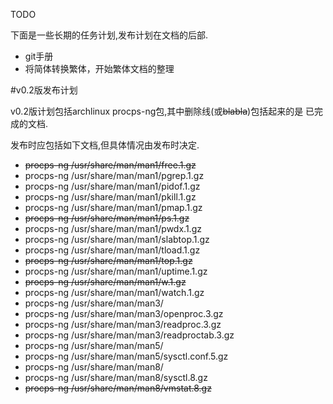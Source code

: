 TODO

下面是一些长期的任务计划,发布计划在文档的后部.

* git手册
* 将简体转换繁体，开始繁体文档的整理

#v0.2版发布计划

v0.2版计划包括archlinux procps-ng包,其中删除线(或~~blabla~~)包括起来的是
已完成的文档.

发布时应包括如下文档,但具体情况由发布时决定.

- ~~procps-ng /usr/share/man/man1/free.1.gz~~
- procps-ng /usr/share/man/man1/pgrep.1.gz
- procps-ng /usr/share/man/man1/pidof.1.gz
- procps-ng /usr/share/man/man1/pkill.1.gz
- procps-ng /usr/share/man/man1/pmap.1.gz
- ~~procps-ng /usr/share/man/man1/ps.1.gz~~
- procps-ng /usr/share/man/man1/pwdx.1.gz
- procps-ng /usr/share/man/man1/slabtop.1.gz
- procps-ng /usr/share/man/man1/tload.1.gz
- ~~procps-ng /usr/share/man/man1/top.1.gz~~
- procps-ng /usr/share/man/man1/uptime.1.gz
- ~~procps-ng /usr/share/man/man1/w.1.gz~~
- procps-ng /usr/share/man/man1/watch.1.gz
- procps-ng /usr/share/man/man3/
- procps-ng /usr/share/man/man3/openproc.3.gz
- procps-ng /usr/share/man/man3/readproc.3.gz
- procps-ng /usr/share/man/man3/readproctab.3.gz
- procps-ng /usr/share/man/man5/
- procps-ng /usr/share/man/man5/sysctl.conf.5.gz
- procps-ng /usr/share/man/man8/
- procps-ng /usr/share/man/man8/sysctl.8.gz
- ~~procps-ng /usr/share/man/man8/vmstat.8.gz~~
